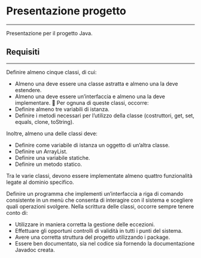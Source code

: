 # Presentazione progetto
---
Presentazione per il progetto Java.

## Requisiti
-----
Definire almeno cinque classi, di cui:

- Almeno una deve essere una classe astratta e almeno una la deve estendere.
- Almeno una deve essere un’interfaccia e almeno una la deve implementare.  Per ognuna di queste classi, occorre:
- Definire almeno tre variabili di istanza.
- Definire i metodi necessari per l’utilizzo della classe (costruttori, get, set, equals, clone, toString).

Inoltre, almeno una delle classi deve:

- Definire come variabile di istanza un oggetto di un’altra classe.
- Definire un ArrayList.
- Definire una variabile statiche.
- Definire un metodo statico.

Tra le varie classi, devono essere implementate almeno quattro funzionalità legate al dominio specifico.

Definire un programma che implementi un’interfaccia a riga di comando consistente in un menù che consenta di interagire con il sistema e scegliere quali operazioni svolgere. Nella scrittura delle classi, occorre sempre tenere conto di:

- Utilizzare in maniera corretta la gestione delle eccezioni.
- Effettuare gli opportuni controlli di validità in tutti i punti del sistema.
- Avere una corretta struttura del progetto utilizzando i package.
- Essere ben documentato, sia nel codice sia fornendo la documentazione Javadoc creata.